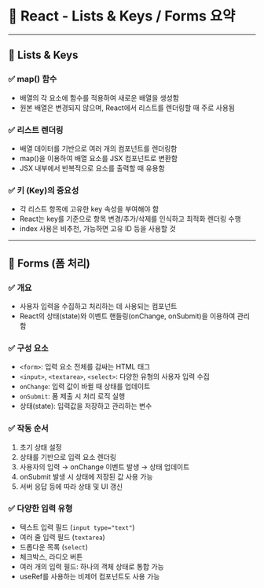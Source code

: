 # 📘 React - Lists & Keys / Forms 요약

---

## 📌 Lists & Keys

### ✅ map() 함수
- 배열의 각 요소에 함수를 적용하여 새로운 배열을 생성함
- 원본 배열은 변경되지 않으며, React에서 리스트를 렌더링할 때 주로 사용됨

### ✅ 리스트 렌더링
- 배열 데이터를 기반으로 여러 개의 컴포넌트를 렌더링함
- map()을 이용하여 배열 요소를 JSX 컴포넌트로 변환함
- JSX 내부에서 반복적으로 요소를 출력할 때 유용함

### ✅ 키 (Key)의 중요성
- 각 리스트 항목에 고유한 key 속성을 부여해야 함
- React는 key를 기준으로 항목 변경/추가/삭제를 인식하고 최적화 렌더링 수행
- index 사용은 비추천, 가능하면 고유 ID 등을 사용할 것

---

## 🧾 Forms (폼 처리)

### ✅ 개요
- 사용자 입력을 수집하고 처리하는 데 사용되는 컴포넌트
- React의 상태(state)와 이벤트 핸들링(onChange, onSubmit)을 이용하여 관리함

### ✅ 구성 요소
- `<form>`: 입력 요소 전체를 감싸는 HTML 태그
- `<input>`, `<textarea>`, `<select>`: 다양한 유형의 사용자 입력 수집
- `onChange`: 입력 값이 바뀔 때 상태를 업데이트
- `onSubmit`: 폼 제출 시 처리 로직 실행
- 상태(state): 입력값을 저장하고 관리하는 변수

### ✅ 작동 순서
1. 초기 상태 설정
2. 상태를 기반으로 입력 요소 렌더링
3. 사용자의 입력 → onChange 이벤트 발생 → 상태 업데이트
4. onSubmit 발생 시 상태에 저장된 값 사용 가능
5. 서버 응답 등에 따라 상태 및 UI 갱신

### ✅ 다양한 입력 유형
- 텍스트 입력 필드 (`input type="text"`)
- 여러 줄 입력 필드 (`textarea`)
- 드롭다운 목록 (`select`)
- 체크박스, 라디오 버튼
- 여러 개의 입력 필드: 하나의 객체 상태로 통합 가능
- useRef를 사용하는 비제어 컴포넌트도 사용 가능



